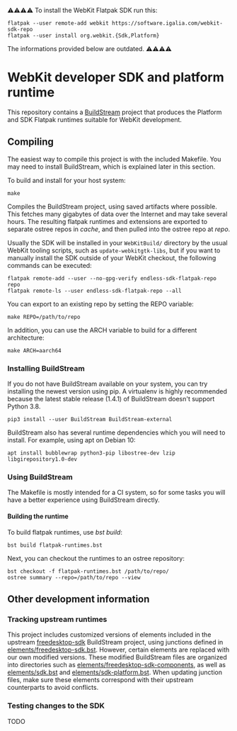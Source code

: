 ⚠⚠⚠⚠ 
To install the WebKit Flatpak SDK run this:

```shell
flatpak --user remote-add webkit https://software.igalia.com/webkit-sdk-repo
flatpak --user install org.webkit.{Sdk,Platform}
```

The informations provided below are outdated.
⚠⚠⚠⚠

# WebKit developer SDK and platform runtime

This repository contains a [BuildStream](https://buildstream.build) project that
produces the Platform and SDK Flatpak runtimes suitable for WebKit development.

## Compiling

The easiest way to compile this project is with the included Makefile. You may
need to install BuildStream, which is explained later in this section.

To build and install for your host system:

    make

Compiles the BuildStream project, using saved artifacts where possible. This
fetches many gigabytes of data over the Internet and may take several hours. The
resulting flatpak runtimes and extensions are exported to separate ostree repos
in _cache_, and then pulled into the ostree repo at _repo_.

Usually the SDK will be installed in your `WebKitBuild/` directory by the usual
WebKit tooling scripts, such as `update-webkitgtk-libs`, but if you want to
manually install the SDK outside of your WebKit checkout, the following commands
can be executed:

    flatpak remote-add --user --no-gpg-verify endless-sdk-flatpak-repo repo
    flatpak remote-ls --user endless-sdk-flatpak-repo --all

You can export to an existing repo by setting the REPO variable:

    make REPO=/path/to/repo

In addition, you can use the ARCH variable to build for a different architecture:

    make ARCH=aarch64

### Installing BuildStream

If you do not have BuildStream available on your system, you can try installing
the newest version using pip. A virtualenv is highly recommended because the
latest stable release (1.4.1) of BuildStream doesn't support Python 3.8.

    pip3 install --user BuildStream BuildStream-external

BuildStream also has several runtime dependencies which you will need to
install. For example, using apt on Debian 10:

    apt install bubblewrap python3-pip libostree-dev lzip libgirepository1.0-dev

### Using BuildStream

The Makefile is mostly intended for a CI system, so for some tasks you will have
a better experience using BuildStream directly.

#### Building the runtime

To build flatpak runtimes, use _bst build_:

    bst build flatpak-runtimes.bst

Next, you can checkout the runtimes to an ostree repository:

    bst checkout -f flatpak-runtimes.bst /path/to/repo/
    ostree summary --repo=/path/to/repo --view


## Other development information

### Tracking upstream runtimes

This project includes customized versions of elements included in the upstream
[freedesktop-sdk](https://gitlab.com/freedesktop-sdk/freedesktop-sdk)
BuildStream project, using junctions defined in
[elements/freedesktop-sdk.bst](elements/freedesktop-sdk.bst). However, certain
elements are replaced with our own modified versions. These modified BuildStream
files are organized into directories such as
[elements/freedesktop-sdk-components](elements/freedesktop-sdk-components), as
well as [elements/sdk.bst](elements/sdk.bst) and
[elements/sdk-platform.bst](elements/sdk-platform.bst). When updating junction
files, make sure these elements correspond with their upstream counterparts to
avoid conflicts.

### Testing changes to the SDK

TODO
